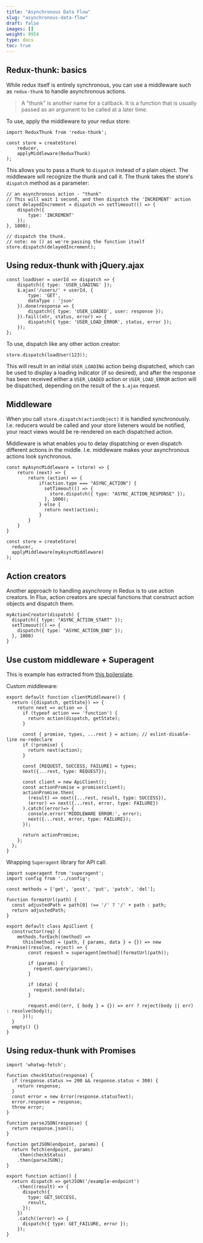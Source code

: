 ```yaml
---
title: "Asynchronous Data Flow"
slug: "asynchronous-data-flow"
draft: false
images: []
weight: 9954
type: docs
toc: true
---
```


## Redux-thunk: basics
While redux itself is entirely synchronous, you can use a middleware such as `redux-thunk` to handle asynchronous actions.

> A "thunk" is another name for a callback. It is a function that is usually 
> passed as an argument to be called at a later time.

To use, apply the middleware to your redux store:

<!-- language: lang-js -->
    import ReduxThunk from 'redux-thunk';

    const store = createStore(
        reducer,
        applyMiddleware(ReduxThunk)
    );

This allows you to pass a thunk to `dispatch` instead of a plain object. The middleware will recognize the thunk and call it. The thunk takes the store's `dispatch` method as a parameter:

<!-- language: lang-js -->
    // an asynchronous action - "thunk"
    // This will wait 1 second, and then dispatch the 'INCREMENT' action
    const delayedIncrement = dispatch => setTimeout(() => {
        dispatch({
            type: 'INCREMENT'
        });
    }, 1000);

    // dispatch the thunk. 
    // note: no () as we're passing the function itself
    store.dispatch(delayedIncrement);

    

## Using redux-thunk with jQuery.ajax
<!-- language: lang-js -->

    const loadUser = userId => dispatch => {
        dispatch({ type: 'USER_LOADING' });
        $.ajax('/users/' + userId, {
            type: 'GET',
            dataType : 'json'
        }).done(response => {
            dispatch({ type: 'USER_LOADED', user: response });
        }).fail((xhr, status, error) => {
            dispatch({ type: 'USER_LOAD_ERROR', status, error });
        });
    };


To use, dispatch like any other action creator:

<!-- language: lang-js -->

    store.dispatch(loadUser(123));

This will result in an initial `USER_LOADING` action being dispatched, which can be used to display a loading indicator (if so desired), and after the response has been received either a `USER_LOADED` action or `USER_LOAD_ERROR` action will be dispatched, depending on the result of the `$.ajax` request.

## Middleware
When you call `store.dispatch(actionObject)` it is handled synchronously.
I.e. reducers would be called and your store listeners would be notified, your react views would be re-rendered on each dispatched action.

Middleware is what enables you to delay dispatching or even dispatch different actions in the middle. I.e. middleware makes your asynchronous actions look synchronous.

    const myAsyncMiddleware = (store) => {
        return (next) => {
            return (action) => {
                if(action.type === "ASYNC_ACTION") {
                  setTimeout(() => {
                    store.dispatch({ type: "ASYNC_ACTION_RESPONSE" });
                  }, 1000);
                } else {
                  return next(action);
                }
            }
        }
    }

    const store = createStore(
      reducer,
      applyMiddleware(myAsyncMiddleware)
    );

## Action creators
Another approach to handling asynchrony in Redux is to use action creators. In Flux, action creators are special functions that construct action objects and dispatch them.

    myActionCreator(dispatch) {
      dispatch({ type: "ASYNC_ACTION_START" });
      setTimeout(() => {
        dispatch({ type: "ASYNC_ACTION_END" });
      }, 1000)
    }

## Use custom middleware + Superagent
This is example has extracted from [this boilerplate](https://github.com/erikras/react-redux-universal-hot-example).

Custom middleware:

    export default function clientMiddleware() {
      return ({dispatch, getState}) => {
        return next => action => {
          if (typeof action === 'function') {
            return action(dispatch, getState);
          }
    
          const { promise, types, ...rest } = action; // eslint-disable-line no-redeclare
          if (!promise) {
            return next(action);
          }
    
          const [REQUEST, SUCCESS, FAILURE] = types;
          next({...rest, type: REQUEST});
    
          const client = new ApiClient();
          const actionPromise = promise(client);
          actionPromise.then(
            (result) => next({...rest, result, type: SUCCESS}),
            (error) => next({...rest, error, type: FAILURE})
          ).catch((error)=> {
            console.error('MIDDLEWARE ERROR:', error);
            next({...rest, error, type: FAILURE});
          });
    
          return actionPromise;
        };
      };
    }

Wrapping `Superagent` library for API call:

    import superagent from 'superagent';
    import config from '../config';
    
    const methods = ['get', 'post', 'put', 'patch', 'del'];
    
    function formatUrl(path) {
      const adjustedPath = path[0] !== '/' ? '/' + path : path;
      return adjustedPath;
    }
    
    export default class ApiClient {
      constructor(req) {
        methods.forEach((method) =>
          this[method] = (path, { params, data } = {}) => new Promise((resolve, reject) => {
            const request = superagent[method](formatUrl(path));
    
            if (params) {
              request.query(params);
            }
    
            if (data) {
              request.send(data);
            }
    
            request.end((err, { body } = {}) => err ? reject(body || err) : resolve(body));
          }));
      }
      empty() {}
    }



## Using redux-thunk with Promises
    import 'whatwg-fetch';

    function checkStatus(response) {
      if (response.status >= 200 && response.status < 300) {
        return response;
      }
      const error = new Error(response.statusText);
      error.response = response;
      throw error;
    }
    
    function parseJSON(response) {
      return response.json();
    }
    
    function getJSON(endpoint, params) {
      return fetch(endpoint, params)
        .then(checkStatus)
        .then(parseJSON);
    }

    export function action() {
      return dispatch => getJSON('/example-endpoint')
        .then((result) => {
          dispatch({
            type: GET_SUCCESS,
            result,
          });
        })
        .catch((error) => {
          dispatch({ type: GET_FAILURE, error });
        });
    }

